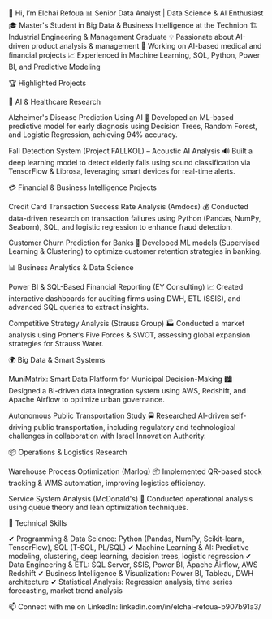 👋 Hi, I’m Elchai Refoua
📊 Senior Data Analyst | Data Science & AI Enthusiast
🎓 Master's Student in Big Data & Business Intelligence at the Technion
🏗️ Industrial Engineering & Management Graduate
💡 Passionate about AI-driven product analysis & management
🏥 Working on AI-based medical and financial projects
📈 Experienced in Machine Learning, SQL, Python, Power BI, and Predictive Modeling

🏆 Highlighted Projects

🏥 AI & Healthcare Research

Alzheimer's Disease Prediction Using AI 🧠
Developed an ML-based predictive model for early diagnosis using Decision Trees, Random Forest, and Logistic Regression, achieving 94% accuracy.

Fall Detection System (Project FALLKOL) – Acoustic AI Analysis 🔊
Built a deep learning model to detect elderly falls using sound classification via TensorFlow & Librosa, leveraging smart devices for real-time alerts.

💳 Financial & Business Intelligence Projects

Credit Card Transaction Success Rate Analysis (Amdocs) 💰
Conducted data-driven research on transaction failures using Python (Pandas, NumPy, Seaborn), SQL, and logistic regression to enhance fraud detection.

Customer Churn Prediction for Banks 🏦
Developed ML models (Supervised Learning & Clustering) to optimize customer retention strategies in banking.

📊 Business Analytics & Data Science

Power BI & SQL-Based Financial Reporting (EY Consulting) 📈
Created interactive dashboards for auditing firms using DWH, ETL (SSIS), and advanced SQL queries to extract insights.

Competitive Strategy Analysis (Strauss Group) 🏭
Conducted a market analysis using Porter’s Five Forces & SWOT, assessing global expansion strategies for Strauss Water.

🌍 Big Data & Smart Systems

MuniMatrix: Smart Data Platform for Municipal Decision-Making 🏙️
Designed a BI-driven data integration system using AWS, Redshift, and Apache Airflow to optimize urban governance.

Autonomous Public Transportation Study 🚍
Researched AI-driven self-driving public transportation, including regulatory and technological challenges in collaboration with Israel Innovation Authority.

📦 Operations & Logistics Research

Warehouse Process Optimization (Marlog) 📦
Implemented QR-based stock tracking & WMS automation, improving logistics efficiency.

Service System Analysis (McDonald's) 🍔
Conducted operational analysis using queue theory and lean optimization techniques.

🔧 Technical Skills

✔ Programming & Data Science: Python (Pandas, NumPy, Scikit-learn, TensorFlow), SQL (T-SQL, PL/SQL)
✔ Machine Learning & AI: Predictive modeling, clustering, deep learning, decision trees, logistic regression
✔ Data Engineering & ETL: SQL Server, SSIS, Power BI, Apache Airflow, AWS Redshift
✔ Business Intelligence & Visualization: Power BI, Tableau, DWH architecture
✔ Statistical Analysis: Regression analysis, time series forecasting, market trend analysis

📫 Connect with me on LinkedIn: linkedin.com/in/elchai-refoua-b907b91a3/
<!---
elchairf/elchairf is a ✨ special ✨ repository because its `README.md` (this file) appears on your GitHub profile.
You can click the Preview link to take a look at your changes.
--->
